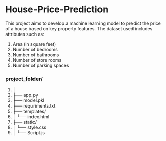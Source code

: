 # House-Price-Prediction
This project aims to develop a machine learning model to predict the price of a house based on key property features. The dataset used includes attributes such as:  
1. Area (in square feet)
2. Number of bedrooms
3. Number of bathrooms
4. Number of store rooms
5. Number of parking spaces

### project_folder/
1. │
2. ├── app.py
3. ├── model.pkl
4. ├── requriments.txt
5. ├── templates/
6. │   └── index.html
7. ├── static/
8. │   └── style.css
9. │   └── Script.js
